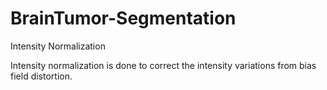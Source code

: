 # BrainTumor-Segmentation

Intensity Normalization

Intensity normalization is done to correct the intensity variations from bias field distortion.


